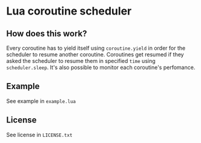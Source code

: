 # Lua coroutine scheduler
## How does this work?
Every coroutine has to yield itself using `coroutine.yield` in order for the scheduler to resume another coroutine. Coroutines get resumed if they asked the scheduler to resume them in specified `time` using `scheduler.sleep`. It's also possible to monitor each coroutine's perfomance.

## Example
See example in `example.lua`

## License
See license in `LICENSE.txt`
